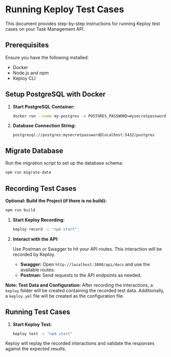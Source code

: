 # Running Keploy Test Cases

This document provides step-by-step instructions for running Keploy test cases on your Task Management API.

## Prerequisites

Ensure you have the following installed:

- Docker
- Node.js and npm
- Keploy CLI

## Setup PostgreSQL with Docker

1. **Start PostgreSQL Container:**
    ```bash
    docker run --name my-postgres -e POSTGRES_PASSWORD=mysecretpassword -p 5432:5432 -d postgres
    ```

2. **Database Connection String:**
    ```text
    postgresql://postgres:mysecretpassword@localhost:5432/postgres
    ```

## Migrate Database

Run the migration script to set up the database schema:

```bash
npm run migrate-data
```

## Recording Test Cases

**Optional: Build the Project (if there is no build):**
```bash
npm run build
```

1. **Start Keploy Recording:**
    ```bash
    keploy record -c "npm start"
    ```

2. **Interact with the API:**

   Use Postman or Swagger to hit your API routes. This interaction will be recorded by Keploy.

   - **Swagger:** Open `http://localhost:3000/api/docs` and use the available routes.
   - **Postman:** Send requests to the API endpoints as needed.

**Note: Test Data and Configuration:**
After recording the interactions, a `keploy` folder will be created containing the recorded test data. Additionally, a `keploy.yml` file will be created as the configuration file.

## Running Test Cases

1. **Start Keploy Test:**
    ```bash
    keploy test -c "npm start"
    ```

Keploy will replay the recorded interactions and validate the responses against the expected results.
